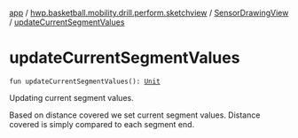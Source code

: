 [app](../../index.md) / [hwp.basketball.mobility.drill.perform.sketchview](../index.md) / [SensorDrawingView](index.md) / [updateCurrentSegmentValues](.)

# updateCurrentSegmentValues

`fun updateCurrentSegmentValues(): `[`Unit`](https://kotlinlang.org/api/latest/jvm/stdlib/kotlin/-unit/index.html)

Updating current segment values.

Based on distance covered we set current segment values. Distance covered is simply
compared to each segment end.

